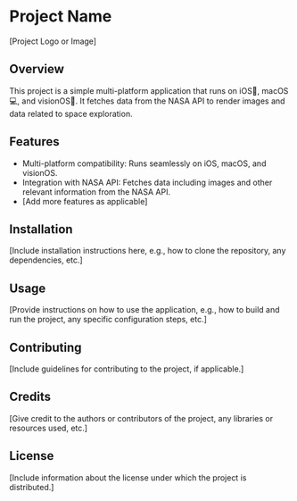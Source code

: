 # Project Name

[Project Logo or Image]

## Overview

This project is a simple multi-platform application that runs on iOS📱, macOS💻, and visionOS🥽. It fetches data from the NASA API to render images and data related to space exploration.

## Features

- Multi-platform compatibility: Runs seamlessly on iOS, macOS, and visionOS.
- Integration with NASA API: Fetches data including images and other relevant information from the NASA API.
- [Add more features as applicable]

## Installation

[Include installation instructions here, e.g., how to clone the repository, any dependencies, etc.]

## Usage

[Provide instructions on how to use the application, e.g., how to build and run the project, any specific configuration steps, etc.]

## Contributing

[Include guidelines for contributing to the project, if applicable.]

## Credits

[Give credit to the authors or contributors of the project, any libraries or resources used, etc.]

## License

[Include information about the license under which the project is distributed.]

